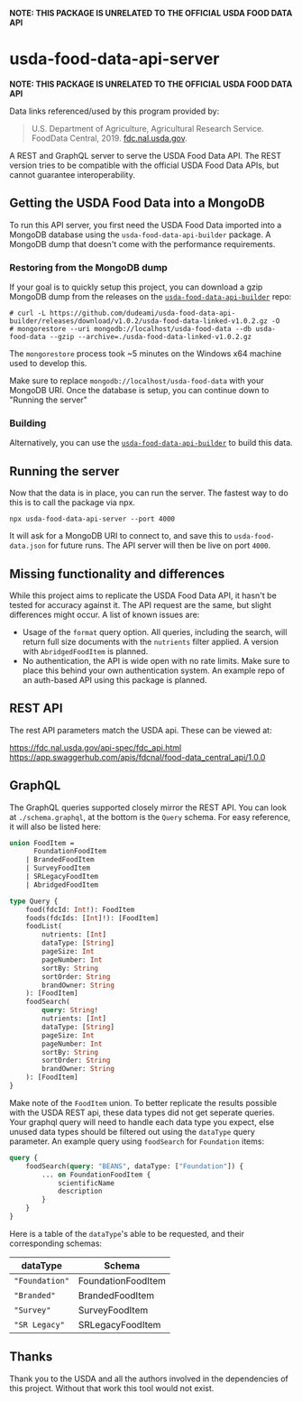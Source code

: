**NOTE: THIS PACKAGE IS UNRELATED TO THE OFFICIAL USDA FOOD DATA API**

# usda-food-data-api-server

**NOTE: THIS PACKAGE IS UNRELATED TO THE OFFICIAL USDA FOOD DATA API**

Data links referenced/used by this program provided by:

> U.S. Department of Agriculture, Agricultural Research Service. FoodData
> Central, 2019. [fdc.nal.usda.gov](https://fdc.nal.usda.gov/).

A REST and GraphQL server to serve the USDA Food Data API. The REST version
tries to be compatible with the official USDA Food Data APIs, but cannot
guarantee interoperability.

## Getting the USDA Food Data into a MongoDB

To run this API server, you first need the USDA Food Data imported into a
MongoDB database using the `usda-food-data-api-builder` package. A MongoDB dump
that doesn't come with the performance requirements.

### Restoring from the MongoDB dump

If your goal is to quickly setup this project, you can download a gzip MongoDB
dump from the releases on the
[`usda-food-data-api-builder`](https://github.com/dudeami/usda-food-data-api-builder#readme)
repo:

```shell
# curl -L https://github.com/dudeami/usda-food-data-api-builder/releases/download/v1.0.2/usda-food-data-linked-v1.0.2.gz -O
# mongorestore --uri mongodb://localhost/usda-food-data --db usda-food-data --gzip --archive=./usda-food-data-linked-v1.0.2.gz
```

The `mongorestore` process took ~5 minutes on the Windows x64 machine used to
develop this.

Make sure to replace `mongodb://localhost/usda-food-data` with your MongoDB URI.
Once the database is setup, you can continue down to "Running the server"

### Building

Alternatively, you can use the
[`usda-food-data-api-builder`](https://github.com/dudeami/usda-food-data-api-builder#readme)
to build this data.

## Running the server

Now that the data is in place, you can run the server. The fastest way to do
this is to call the package via npx.

```shell
npx usda-food-data-api-server --port 4000
```

It will ask for a MongoDB URI to connect to, and save this to
`usda-food-data.json` for future runs. The API server will then be live on port
`4000`.

## Missing functionality and differences

While this project aims to replicate the USDA Food Data API, it hasn't be tested
for accuracy against it. The API request are the same, but slight differences
might occur. A list of known issues are:

-   Usage of the `format` query option. All queries, including the search, will
    return full size documents with the `nutrients` filter applied. A version
    with `AbridgedFoodItem` is planned.
-   No authentication, the API is wide open with no rate limits. Make sure to
    place this behind your own authentication system. An example repo of an
    auth-based API using this package is planned.

## REST API

The rest API parameters match the USDA api. These can be viewed at:

https://fdc.nal.usda.gov/api-spec/fdc_api.html
https://app.swaggerhub.com/apis/fdcnal/food-data_central_api/1.0.0

## GraphQL

The GraphQL queries supported closely mirror the REST API. You can look at
`./schema.graphql`, at the bottom is the `Query` schema. For easy reference, it
will also be listed here:

```graphql
union FoodItem =
      FoundationFoodItem
    | BrandedFoodItem
    | SurveyFoodItem
    | SRLegacyFoodItem
    | AbridgedFoodItem

type Query {
    food(fdcId: Int!): FoodItem
    foods(fdcIds: [Int]!): [FoodItem]
    foodList(
        nutrients: [Int]
        dataType: [String]
        pageSize: Int
        pageNumber: Int
        sortBy: String
        sortOrder: String
        brandOwner: String
    ): [FoodItem]
    foodSearch(
        query: String!
        nutrients: [Int]
        dataType: [String]
        pageSize: Int
        pageNumber: Int
        sortBy: String
        sortOrder: String
        brandOwner: String
    ): [FoodItem]
}
```

Make note of the `FoodItem` union. To better replicate the results possible with
the USDA REST api, these data types did not get seperate queries. Your graphql
query will need to handle each data type you expect, else unused data types
should be filtered out using the `dataType` query parameter. An example query using `foodSearch` for `Foundation` items:

```graphql
query {
    foodSearch(query: "BEANS", dataType: ["Foundation"]) {
        ... on FoundationFoodItem {
            scientificName
            description
        }
    }
}
```

Here is a table of the `dataType`'s able to be requested, and their
corresponding schemas:

| dataType       | Schema             |
| -------------- | ------------------ |
| `"Foundation"` | FoundationFoodItem |
| `"Branded"`    | BrandedFoodItem    |
| `"Survey"`     | SurveyFoodItem     |
| `"SR Legacy"`  | SRLegacyFoodItem   |

## Thanks

Thank you to the USDA and all the authors involved in the dependencies of
this project. Without that work this tool would not exist.
